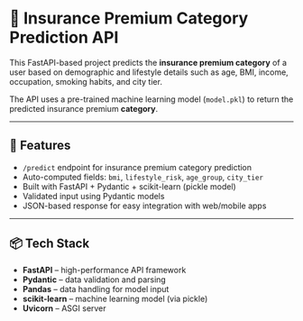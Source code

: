 # 💼 Insurance Premium Category Prediction API

This FastAPI-based project predicts the **insurance premium category** of a user based on demographic and lifestyle details such as age, BMI, income, occupation, smoking habits, and city tier.

The API uses a pre-trained machine learning model (`model.pkl`) to return the predicted insurance premium **category**.

---

## 🚀 Features

- `/predict` endpoint for insurance premium category prediction
- Auto-computed fields: `bmi`, `lifestyle_risk`, `age_group`, `city_tier`
- Built with FastAPI + Pydantic + scikit-learn (pickle model)
- Validated input using Pydantic models
- JSON-based response for easy integration with web/mobile apps

---

## 📦 Tech Stack

- **FastAPI** – high-performance API framework
- **Pydantic** – data validation and parsing
- **Pandas** – data handling for model input
- **scikit-learn** – machine learning model (via pickle)
- **Uvicorn** – ASGI server

